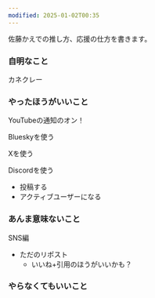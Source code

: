 ```yaml
---
modified: 2025-01-02T00:35
---
```

  

佐藤かえでの推し方、応援の仕方を書きます。

  

### 自明なこと

カネクレー

  

  

  

  

### やったほうがいいこと

YouTubeの通知のオン！

  

Blueskyを使う

  

Xを使う

  

Discordを使う

- 投稿する
- アクティブユーザーになる

  

  

### あんま意味ないこと

  

SNS編

- ただのリポスト
    - いいね+引用のほうがいいかも？

  

  

### やらなくてもいいこと